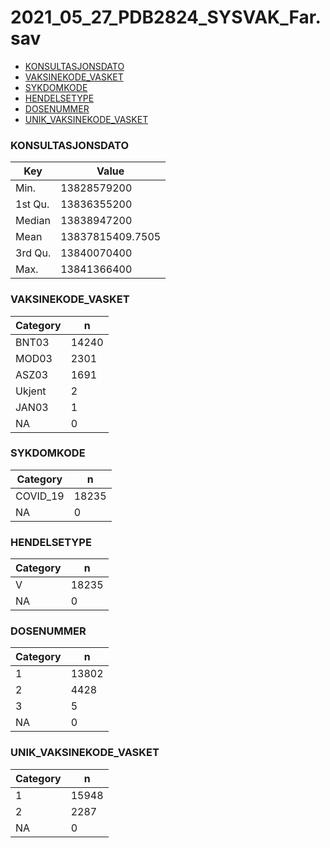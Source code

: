 # 2021_05_27_PDB2824_SYSVAK_Far.sav
- [KONSULTASJONSDATO](2021_05_27_PDB2824_SYSVAK_Far.md#KONSULTASJONSDATO)
- [VAKSINEKODE_VASKET](2021_05_27_PDB2824_SYSVAK_Far.md#VAKSINEKODE_VASKET)
- [SYKDOMKODE](2021_05_27_PDB2824_SYSVAK_Far.md#SYKDOMKODE)
- [HENDELSETYPE](2021_05_27_PDB2824_SYSVAK_Far.md#HENDELSETYPE)
- [DOSENUMMER](2021_05_27_PDB2824_SYSVAK_Far.md#DOSENUMMER)
- [UNIK_VAKSINEKODE_VASKET](2021_05_27_PDB2824_SYSVAK_Far.md#UNIK_VAKSINEKODE_VASKET)


### KONSULTASJONSDATO


| Key | Value |
| --- | ----- |
| Min. | 13828579200 |
| 1st Qu. | 13836355200 |
| Median | 13838947200 |
| Mean | 13837815409.7505 |
| 3rd Qu. | 13840070400 |
| Max. | 13841366400 |


### VAKSINEKODE_VASKET


| Category | n |
| -------- | - |
| BNT03 | 14240 |
| MOD03 | 2301 |
| ASZ03 | 1691 |
| Ukjent | 2 |
| JAN03 | 1 |
| NA | 0 |


### SYKDOMKODE


| Category | n |
| -------- | - |
| COVID_19 | 18235 |
| NA | 0 |


### HENDELSETYPE


| Category | n |
| -------- | - |
| V | 18235 |
| NA | 0 |


### DOSENUMMER


| Category | n |
| -------- | - |
| 1 | 13802 |
| 2 | 4428 |
| 3 | 5 |
| NA | 0 |


### UNIK_VAKSINEKODE_VASKET


| Category | n |
| -------- | - |
| 1 | 15948 |
| 2 | 2287 |
| NA | 0 |


